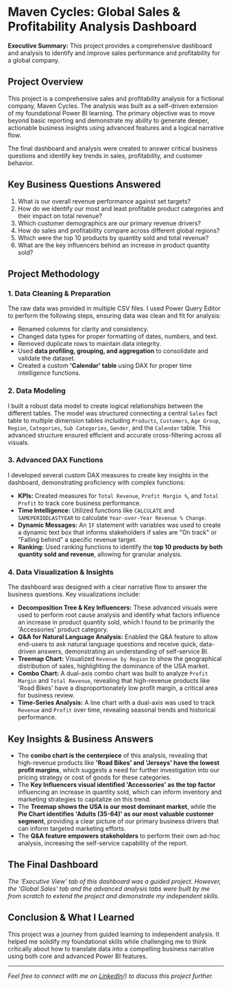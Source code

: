 # Maven Cycles: Global Sales & Profitability Analysis Dashboard

**Executive Summary:** This project provides a comprehensive dashboard and analysis to identify and improve sales performance and profitability for a global company.

## Project Overview

This project is a comprehensive sales and profitability analysis for a fictional company, Maven Cycles. The analysis was built as a self-driven extension of my foundational Power BI learning. The primary objective was to move beyond basic reporting and demonstrate my ability to generate deeper, actionable business insights using advanced features and a logical narrative flow.

The final dashboard and analysis were created to answer critical business questions and identify key trends in sales, profitability, and customer behavior.

## Key Business Questions Answered

1.  What is our overall revenue performance against set targets?
2.  How do we identify our most and least profitable product categories and their impact on total revenue?
3.  Which customer demographics are our primary revenue drivers?
4.  How do sales and profitability compare across different global regions?
5.  Which were the top 10 products by quantity sold and total revenue?
6.  What are the key influencers behind an increase in product quantity sold?

## Project Methodology

### **1. Data Cleaning & Preparation**

The raw data was provided in multiple CSV files. I used Power Query Editor to perform the following steps, ensuring data was clean and fit for analysis:
* Renamed columns for clarity and consistency.
* Changed data types for proper formatting of dates, numbers, and text.
* Removed duplicate rows to maintain data integrity.
* Used **data profiling, grouping, and aggregation** to consolidate and validate the dataset.
* Created a custom **'Calendar' table** using DAX for proper time intelligence functions.

### **2. Data Modeling**

I built a robust data model to create logical relationships between the different tables. The model was structured connecting a central `Sales` fact table to multiple dimension tables including `Products`, `Customers`, `Age Group`, `Region`, `Categories`, `Sub Categories`, `Gender`, and the `Calendar` table. This advanced structure ensured efficient and accurate cross-filtering across all visuals. 

### **3. Advanced DAX Functions**

I developed several custom DAX measures to create key insights in the dashboard, demonstrating proficiency with complex functions:
* **KPIs:** Created measures for `Total Revenue`, `Profit Margin %`, and `Total Profit` to track core business performance.
* **Time Intelligence:** Utilized functions like `CALCULATE` and `SAMEPERIODLASTYEAR` to calculate `Year-over-Year Revenue % Change`.
* **Dynamic Messages:** An `IF` statement with variables was used to create a dynamic text box that informs stakeholders if sales are "On track" or "Falling behind" a specific revenue target.
* **Ranking:** Used ranking functions to identify the **top 10 products by both quantity sold and revenue**, allowing for granular analysis.

### **4. Data Visualization & Insights**

The dashboard was designed with a clear narrative flow to answer the business questions. Key visualizations include:
* **Decomposition Tree & Key Influencers:** These advanced visuals were used to perform root cause analysis and identify what factors influence an increase in product quantity sold, which I found to be primarily the 'Accessories' product category.
* **Q&A for Natural Language Analysis:** Enabled the Q&A feature to allow end-users to ask natural language questions and receive quick, data-driven answers, demonstrating an understanding of self-service BI.
* **Treemap Chart:** Visualized `Revenue by Region` to show the geographical distribution of sales, highlighting the dominance of the USA market.
* **Combo Chart:** A dual-axis combo chart was built to analyze `Profit Margin` and `Total Revenue`, revealing that high-revenue products like 'Road Bikes' have a disproportionately low profit margin, a critical area for business review.
* **Time-Series Analysis:** A line chart with a dual-axis was used to track `Revenue` and `Profit` over time, revealing seasonal trends and historical performance.

## Key Insights & Business Answers
- The **combo chart is the centerpiece** of this analysis, revealing that high-revenue products like **'Road Bikes' and 'Jerseys' have the lowest profit margins**, which suggests a need for further investigation into our pricing strategy or cost of goods for these categories.
- The **Key Influencers visual identified 'Accessories' as the top factor** influencing an increase in quantity sold, which can inform inventory and marketing strategies to capitalize on this trend.
- The **Treemap shows the USA is our most dominant market**, while the **Pie Chart identifies 'Adults (35-64)' as our most valuable customer segment**, providing a clear picture of our primary business drivers that can inform targeted marketing efforts.
- The **Q&A feature empowers stakeholders** to perform their own ad-hoc analysis, increasing the self-service capability of the report.

## The Final Dashboard
_The 'Executive View' tab of this dashboard was a guided project. However, the 'Global Sales' tab and the advanced analysis tabs were built by me from scratch to extend the project and demonstrate my independent skills._


## Conclusion & What I Learned
This project was a journey from guided learning to independent analysis. It helped me solidify my foundational skills while challenging me to think critically about how to translate data into a compelling business narrative using both core and advanced Power BI features.

---
_Feel free to connect with me on [LinkedIn](https://www.linkedin.com/in/arman262/)/) to discuss this project further._
